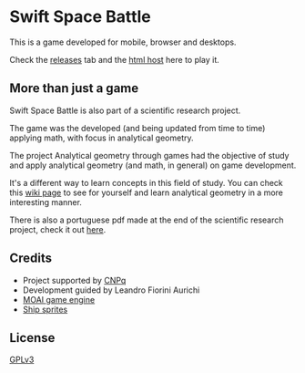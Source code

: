 # Swift Space Battle

This is a game developed for mobile, browser and desktops.

Check the [releases](https://github.com/luanorlandi/Swift-Space-Battle/releases) tab and the [html host](https://luanorlandi.github.io/Swift-Space-Battle/) here to play it.

## More than just a game

Swift Space Battle is also part of a scientific research project.

The game was the developed (and being updated from time to time) applying math, with focus in analytical geometry.

The project Analytical geometry through games had the objective of study and apply analytical geometry (and math, in general) on game development.

It's a different way to learn concepts in this field of study. You can check this [wiki page](https://github.com/luanorlandi/Swift-Space-Battle/wiki) to see for yourself and learn analytical geometry in a more interesting manner.

There is also a portuguese pdf made at the end of the scientific research project, check it out [here](https://github.com/luanorlandi/Swift-Space-Battle/blob/master/wiki/A%20geometria%20anal%C3%ADtica%20no%20jogo%20Swift%20Space%20Battle.pdf).

## Credits

- Project supported by [CNPq](http://cnpq.br/)
- Development guided by Leandro Fiorini Aurichi
- [MOAI game engine](http://getmoai.com/)
- [Ship sprites](http://millionthvector.blogspot.com.br/)

## License
[GPLv3](license)